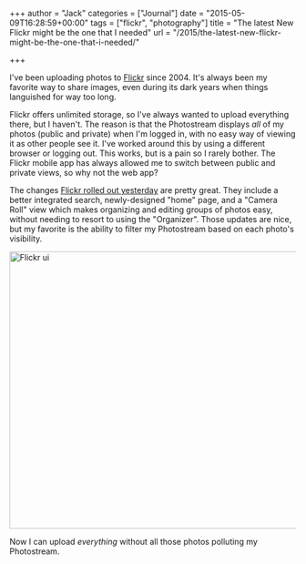 +++
author = "Jack"
categories = ["Journal"]
date = "2015-05-09T16:28:59+00:00"
tags = ["flickr", "photography"]
title = "The latest New Flickr might be the one that I needed"
url = "/2015/the-latest-new-flickr-might-be-the-one-that-i-needed/"

+++

I've been uploading photos to [Flickr][1] since 2004. It's always been my favorite way to share images, even during its dark years when things languished for way too long.

Flickr offers unlimited storage, so I've always wanted to upload everything there, but I haven't. The reason is that the Photostream displays _all_ of my photos (public and private) when I'm logged in, with no easy way of viewing it as other people see it. I've worked around this by using a different browser or logging out. This works, but is a pain so I rarely bother. The Flickr mobile app has always allowed me to switch between public and private views, so why not the web app?

The changes [Flickr rolled out yesterday][2] are pretty great. They include a better integrated search, newly-designed "home" page, and a "Camera Roll" view which makes organizing and editing groups of photos easy, without needing to resort to using the "Organizer". Those updates are nice, but my favorite is the ability to filter my Photostream based on each photo's visibility.

<img title="flickr-ui.png" src="/img/2015/05/flickr-ui.png" alt="Flickr ui" width="599" height="487" border="0" />

Now I can upload _everything_ without all those photos polluting my Photostream.

 [1]: https://www.flickr.com/photos/jbaty/
 [2]: http://blog.flickr.net/en/2015/05/07/flickr-camera-roll/